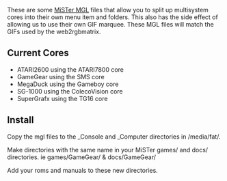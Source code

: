 These are some [MiSTer MGL](https://mister-devel.github.io/MkDocs_MiSTer/advanced/mgl/) files that allow you to split up multisystem cores into their own menu item and folders. This also has the side effect of allowing us to use their own GIF marquee.  These MGL files will match the GIFs used by the web2rgbmatrix.

Current Cores
-------
- ATARI2600 using the ATARI7800 core
- GameGear using the SMS core
- MegaDuck using the Gameboy core
- SG-1000 using the ColecoVision core
- SuperGrafx using the TG16 core

Install
-------

Copy the mgl files to the _Console and _Computer directories in /media/fat/.

Make directories with the same name in your MiSTer games/ and docs/ directories. ie games/GameGear/ & docs/GameGear/

Add your roms and manuals to these new directories.
